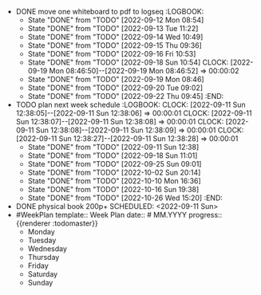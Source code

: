 - DONE move one whiteboard to pdf to logseq
  :LOGBOOK:
  * State "DONE" from "TODO" [2022-09-12 Mon 08:54]
  * State "DONE" from "TODO" [2022-09-13 Tue 11:22]
  * State "DONE" from "TODO" [2022-09-14 Wed 10:49]
  * State "DONE" from "TODO" [2022-09-15 Thu 09:36]
  * State "DONE" from "TODO" [2022-09-16 Fri 10:53]
  * State "DONE" from "TODO" [2022-09-18 Sun 10:54]
  CLOCK: [2022-09-19 Mon 08:46:50]--[2022-09-19 Mon 08:46:52] =>  00:00:02
  * State "DONE" from "TODO" [2022-09-19 Mon 08:46]
  * State "DONE" from "TODO" [2022-09-20 Tue 09:02]
  * State "DONE" from "TODO" [2022-09-22 Thu 09:45]
  :END:
- TODO plan next week schedule
  :LOGBOOK:
  CLOCK: [2022-09-11 Sun 12:38:05]--[2022-09-11 Sun 12:38:06] =>  00:00:01
  CLOCK: [2022-09-11 Sun 12:38:07]--[2022-09-11 Sun 12:38:08] =>  00:00:01
  CLOCK: [2022-09-11 Sun 12:38:08]--[2022-09-11 Sun 12:38:09] =>  00:00:01
  CLOCK: [2022-09-11 Sun 12:38:27]--[2022-09-11 Sun 12:38:28] =>  00:00:01
  * State "DONE" from "TODO" [2022-09-11 Sun 12:38]
  * State "DONE" from "TODO" [2022-09-18 Sun 11:01]
  * State "DONE" from "TODO" [2022-09-25 Sun 09:01]
  * State "DONE" from "TODO" [2022-10-02 Sun 20:14]
  * State "DONE" from "TODO" [2022-10-10 Mon 16:36]
  * State "DONE" from "TODO" [2022-10-16 Sun 19:38]
  * State "DONE" from "TODO" [2022-10-26 Wed 15:20]
  :END:
- DONE physical book 200p+
  SCHEDULED: <2022-09-11 Sun>
- #WeekPlan
  template:: Week Plan
  date:: # MM.YYYY
  progress:: {{renderer :todomaster}}
	- Monday
	- Tuesday
	- Wednesday
	- Thursday
	- Friday
	- Saturday
	- Sunday
